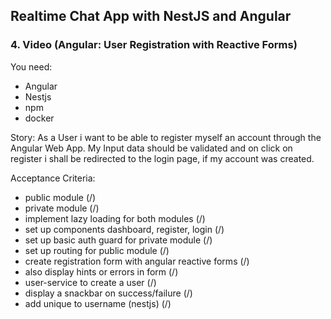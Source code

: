 ## Realtime Chat App with NestJS and Angular
### 4. Video (Angular: User Registration with Reactive Forms)

You need:
- Angular
- Nestjs
- npm
- docker

Story:
As a User i want to be able to register myself an account through the Angular Web App.
My Input data should be validated and on click on register i shall be redirected to the login page, if my account was created.


Acceptance Criteria:
- public module (/)
- private module (/)
- implement lazy loading for both modules (/)
- set up components dashboard, register, login (/)
- set up basic auth guard for private module (/)
- set up routing for public module (/)
- create registration form with angular reactive forms (/)
- also display hints or errors in form (/)
- user-service to create a user (/)
- display a snackbar on success/failure (/)
- add unique to username (nestjs) (/)
